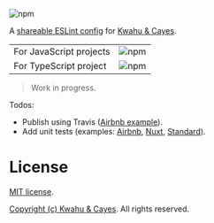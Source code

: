 ![npm](https://img.shields.io/npm/v/eslint-config-kwcay)

A [shareable ESLint config](http://eslint.org/docs/developer-guide/shareable-configs) for [Kwahu & Cayes](https://kwcay.co).

|                         |                                                          |
| ----------------------- | -------------------------------------------------------- |
| For JavaScript projects | ![npm](https://img.shields.io/npm/v/eslint-config-kwcay) |
| For TypeScript project  | ![npm](https://img.shields.io/npm/v/eslint-config-kwcay) |

> Work in progress.

Todos:

- Publish using Travis ([Airbnb example](https://github.com/airbnb/javascript/blob/master/.travis.yml)).
- Add unit tests (examples: [Airbnb](https://github.com/airbnb/javascript/tree/master/packages/eslint-config-airbnb/test), [Nuxt](https://github.com/nuxt/eslint-config/tree/master/packages/eslint-config/test), [Standard](https://github.com/standard/eslint-config-standard/tree/master/test)).

# License

[MIT license](LICENSE).

[Copyright (c) Kwahu & Cayes](https://kwcay.co). All rights reserved.
